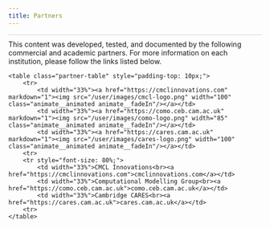 ```yaml
---
title: Partners
---
```

<div style="padding-top: 10px; border-top: 1px solid LightGrey;"> 
	This content was developed, tested, and documented by the following commercial and academic partners. For more information on each institution, please follow the links listed below.
	 
	<table class="partner-table" style="padding-top: 10px;">
		<tr>
			<td width="33%"><a href="https://cmclinnovations.com" markdown="1"><img src="/user/images/cmcl-logo.png" width="100" class="animate__animated animate__fadeIn"/></a></td>
			<td width="33%"><a href="https://como.ceb.cam.ac.uk" markdown="1"><img src="/user/images/como-logo.png" width="85" class="animate__animated animate__fadeIn"/></a></td>
			<td width="33%"><a href="https://cares.cam.ac.uk" markdown="1"><img src="/user/images/cares-logo.png" width="100" class="animate__animated animate__fadeIn"/></a></td>
		<tr>
		<tr style="font-size: 80%;">
			<td width="33%">CMCL Innovations<br><a href="https://cmclinnovations.com">cmclinnovations.com</a></td>
			<td width="33%">Computational Modelling Group<br><a href="https://como.ceb.cam.ac.uk">como.ceb.cam.ac.uk</a></td>
			<td width="33%">Cambridge CARES<br><a href="https://cares.cam.ac.uk">cares.cam.ac.uk</a></td>
		<tr>
	</table>
</div>